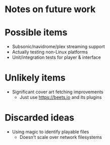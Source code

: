 Notes on future work
====================

# Possible items
- Subsonic/navidrome/plex streaming support
- Actually testing non-Linux platforms
- Unit/integration tests for player & interface

# Unlikely items
- Significant cover art fetching improvements
  - Just use https://beets.io and its plugins

# Discarded ideas
- Using magic to identify playable files
  - Doesn't scale over network filesystems

